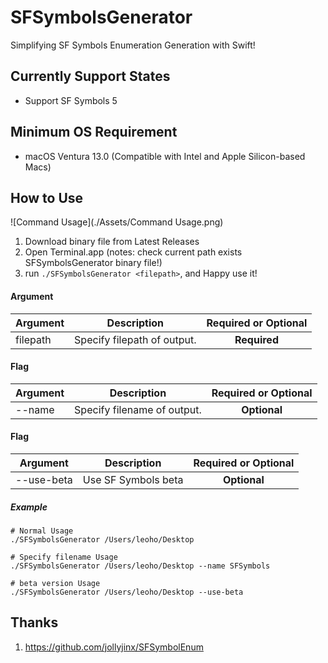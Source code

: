 # SFSymbolsGenerator

Simplifying SF Symbols Enumeration Generation with Swift!

## Currently Support States

* Support SF Symbols 5

## Minimum OS Requirement

* macOS Ventura 13.0 (Compatible with Intel and Apple Silicon-based Macs)

## How to Use

![Command Usage](./Assets/Command Usage.png)

1. Download binary file from Latest Releases
2. Open Terminal.app (notes: check current path exists SFSymbolsGenerator binary file!)
3. run ```./SFSymbolsGenerator <filepath>```, and Happy use it!

#### Argument

| Argument   | Description                 | Required or Optional |
|------------|-----------------------------| :------------------: |
| filepath   | Specify filepath of output. | **Required**         |

#### Flag

| Argument   | Description                 | Required or Optional |
|------------|-----------------------------| :------------------: |
| --name     | Specify filename of output. | **Optional**         |

#### Flag

| Argument   | Description         | Required or Optional |
|------------|---------------------| :------------------: |
| --use-beta | Use SF Symbols beta | **Optional**         |

##### Example

```shell
# Normal Usage
./SFSymbolsGenerator /Users/leoho/Desktop

# Specify filename Usage
./SFSymbolsGenerator /Users/leoho/Desktop --name SFSymbols

# beta version Usage
./SFSymbolsGenerator /Users/leoho/Desktop --use-beta
```

## Thanks

1. <https://github.com/jollyjinx/SFSymbolEnum>

